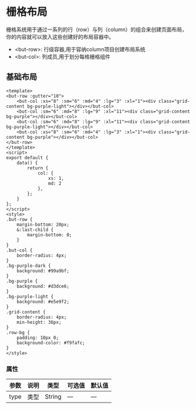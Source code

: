 # 栅格布局
栅格系统用于通过一系列的行（row）与列（column）的组合来创建页面布局，你的内容就可以放入这些创建好的布局容器中。
+ &lt;but-row&gt;: 行级容器,用于容纳column项目创建布局系统
+ &lt;but-col&gt;: 列成员,用于划分每格栅格组件

## 基础布局
```vue
<template>
<but-row :gutter="10">
	<but-col :xs="8" :sm="6" :md="4" :lg="3" :xl="1"><div class="grid-content bg-purple-light"></div></but-col>
	<but-col :sm="6" :md="8" :lg="9" :xl="11"><div class="grid-content bg-purple"></div></but-col>
	<but-col :sm="6" :md="8" :lg="9" :xl="11"><div class="grid-content bg-purple-light"></div></but-col>
	<but-col :xs="8" :sm="6" :md="4" :lg="3" :xl="1"><div class="grid-content bg-purple"></div></but-col>
</but-row>
</template>
<script>
export default {
	data() {
		return {
			col: {
				xs: 1,
				md: 2
			},
		};
	}
};
</script>
<style>
.but-row {
	margin-bottom: 20px;
	&:last-child {
		margin-bottom: 0;
	}
}
.but-col {
	border-radius: 4px;
}
.bg-purple-dark {
	background: #99a9bf;
}
.bg-purple {
	background: #d3dce6;
}
.bg-purple-light {
	background: #e5e9f2;
}
.grid-content {
	border-radius: 4px;
	min-height: 36px;
}
.row-bg {
	padding: 10px 0;
	background-color: #f9fafc;
}
</style>
```



### 属性
| 参数      | 说明    | 类型      | 可选值       | 默认值   |
|---------- |-------- |---------- |-------------  |-------- |
| type | 类型 | String| — | — |